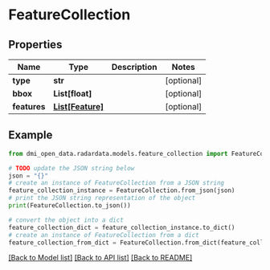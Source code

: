 # FeatureCollection


## Properties

Name | Type | Description | Notes
------------ | ------------- | ------------- | -------------
**type** | **str** |  | [optional] 
**bbox** | **List[float]** |  | [optional] 
**features** | [**List[Feature]**](Feature.md) |  | [optional] 

## Example

```python
from dmi_open_data.radardata.models.feature_collection import FeatureCollection

# TODO update the JSON string below
json = "{}"
# create an instance of FeatureCollection from a JSON string
feature_collection_instance = FeatureCollection.from_json(json)
# print the JSON string representation of the object
print(FeatureCollection.to_json())

# convert the object into a dict
feature_collection_dict = feature_collection_instance.to_dict()
# create an instance of FeatureCollection from a dict
feature_collection_from_dict = FeatureCollection.from_dict(feature_collection_dict)
```
[[Back to Model list]](../README.md#documentation-for-models) [[Back to API list]](../README.md#documentation-for-api-endpoints) [[Back to README]](../README.md)


